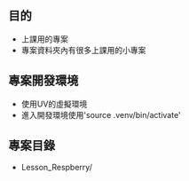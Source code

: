 ## 目的
- 上課用的專案
- 專案資料夾內有很多上課用的小專案

## 專案開發環境
- 使用UV的虛擬環境
- 進入開發環境使用'source .venv/bin/activate'

## 專案目錄
- Lesson_Respberry/
